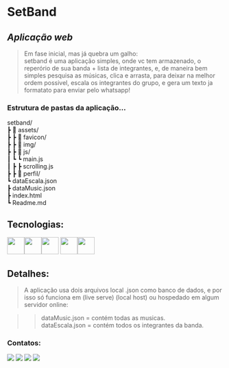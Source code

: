 # **SetBand**

## _Aplicação web_

> Em fase inicial, mas já quebra um galho:\
setband é uma aplicação simples, onde vc tem armazenado, o reperório de sua banda + lista de integrantes, e, de maneira bem simples pesquisa as músicas, clica e arrasta, para deixar na melhor ordem possivel, escala os integrantes do grupo, e gera um texto ja formatato para enviar pelo whatsapp!

### Estrutura de pastas da aplicação...
<div>
    setband/<br>
    ┣ 📂 assets/<br>
    ┣ ┣ 📂 favicon/<br>
    ┣ ┣ 📂 img/<br>
    ┣ ┣ 📂 js/<br>
    ┃ ┗ ┗ main.js<br>
    ┃ ┣ ┣ scrolling.js<br>
    ┣ ┣ 📂 perfil/<br>
    ┗ dataEscala.json<br>
    ┣ dataMusic.json<br>
    ┣ index.html<br>
    ┗ Readme.md<br>
</div>

## Tecnologias:
<img src="https://cdn.jsdelivr.net/gh/devicons/devicon/icons/html5/html5-plain-wordmark.svg" width="40" height="40"/><img src="https://cdn.jsdelivr.net/gh/devicons/devicon/icons/css3/css3-plain-wordmark.svg" width="40" height="40"/><img src="https://cdn.jsdelivr.net/gh/devicons/devicon/icons/javascript/javascript-plain.svg" width="40" height="40"/> <img src="https://cdn.jsdelivr.net/gh/devicons/devicon/icons/bootstrap/bootstrap-plain-wordmark.svg" width="40" height="40"/><img src="https://cdn.jsdelivr.net/gh/devicons/devicon/icons/vscode/vscode-original-wordmark.svg" width="40" height="40"/>

## Detalhes:
> A aplicação usa dois arquivos local .json como banco de dados, e por isso só funciona em (live serve) (local host) ou hospedado em algum servidor online:

>> dataMusic.json = contém todas as musicas.\
dataEscala.json = contém todos os integrantes da banda.

### Contatos:

<div>
<a href="https://www.youtube.com/channel/UCZJ6Z7xqXmfipoPUIuq0t7A" target="_blank"><img src="https://img.shields.io/badge/YouTube-FF0000?style=for-the-badge&logo=youtube&logoColor=white"></a>
<a href="https://www.instagram.com/samuelsantana_oficial/" target="_blank"><img src="https://img.shields.io/badge/-Instagram-%23E4405F?style=for-the-badge&logo=instagram&logoColor=white"></a>
<a href="https://twitter.com/SamuelS32584303" target="_blank"><img src="https://img.shields.io/badge/Twitch-9146FF?style=for-the-badge&logo=twitch&logoColor=white"></a>
<a href = "mailto:psicopatadamusica@gmail.com"><img src="https://img.shields.io/badge/Gmail-D14836?style=for-the-badge&logo=gmail&logoColor=white"></a>   
</div>
